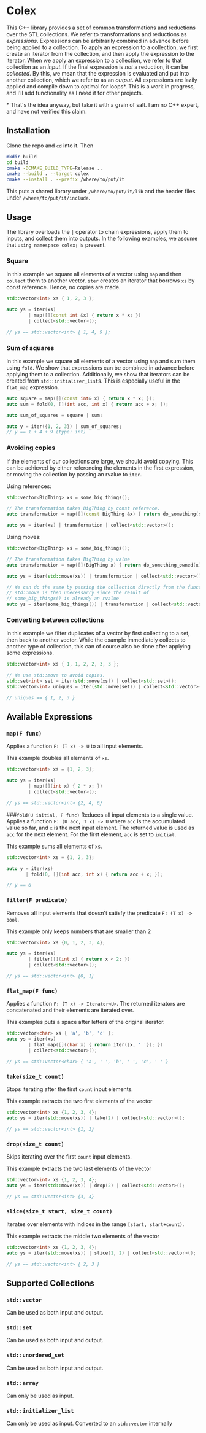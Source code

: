 # Colex

This C++ library provides a set of common transformations
and reductions over the STL collections. We refer to
transformations and reductions as _expressions_. Expressions
can be arbitrarily combined in advance before being applied
to a collection. To apply an expression to a collection,
we first create an iterator from the collection, and
then apply the expression to the iterator.
When we apply an expression to a collection,
we refer to that collection as an _input_. 
If the final expression is _not_ a reduction,
it can be _collected_. By this, we mean that the expression is evaluated
and put into another collection, which we refer to as an _output_.
All expressions are lazily applied and compile down to 
optimal for loops*. This is a work in progress, and I'll
add functionality as I need it for other projects.

&#8291;* That's the idea anyway, but take it with a grain of salt. 
I am no C++ expert, and have not verified this claim.

## Installation
Clone the repo and `cd` into it. Then
```bash
mkdir build
cd build
cmake -DCMAKE_BUILD_TYPE=Release ..
cmake --build . --target colex
cmake --install . --prefix /where/to/put/it
```
This puts a shared library under `/where/to/put/it/lib` and
the header files under `/where/to/put/it/include`.

## Usage
The library overloads the `|` operator
to chain expressions, apply them to inputs,
and collect them into outputs. In the following
examples, we assume that `using namespace colex;` is
present.

### Square
In this example we square all elements of a vector
using `map` and then `collect` them to another vector.
`iter` creates an iterator that borrows `xs` by const
reference. Hence, no copies are made.
```cpp
std::vector<int> xs { 1, 2, 3 };

auto ys = iter(xs)
        | map([](const int &x) { return x * x; }) 
        | collect<std::vector>();

// ys == std::vector<int> { 1, 4, 9 };
```

### Sum of squares
In this example we square all elements of a vector using `map`
and sum them using `fold`. We show that expressions can
be combined in advance before applying them to a collection.
Additionally, we show that iterators can be created from
`std::initializer_list`s. This is especially useful in
the `flat_map` expression.
```cpp
auto square = map([](const int& x) { return x * x; });
auto sum = fold(0, [](int acc, int x) { return acc + x; });

auto sum_of_squares = square | sum;

auto y = iter({1, 2, 3}) | sum_of_squares;
// y == 1 + 4 + 9 (type: int)
```

### Avoiding copies
If the elements of our collections are large, we should
avoid copying. This can be achieved by either referencing
the elements in the first expression, or moving the
collection by passing an rvalue to `iter`.

Using references:
```cpp
std::vector<BigThing> xs = some_big_things();

// The transformation takes BigThing by const reference.
auto transformation = map([](const BigThing &x) { return do_something(x); });

auto ys = iter(xs) | transformation | collect<std::vector>();
```

Using moves:
```cpp
std::vector<BigThing> xs = some_big_things();

// The transformation takes BigThing by value
auto transformation = map([](BigThing x) { return do_something_owned(x); });

auto ys = iter(std::move(xs)) | transformation | collect<std::vector>();

// We can do the same by passing the collection directly from the function
// std::move is then unecessarry since the result of
// some_big_things() is already an rvalue
auto ys = iter(some_big_things()) | transformation | collect<std::vector>();
```

### Converting between collections
In this example we filter duplicates of a vector by first collecting
to a set, then back to another vector. 
While the example immediately collects to another type of collection,
this can of course also be done after applying some expressions.
```cpp
std::vector<int> xs { 1, 1, 2, 2, 3, 3 };

// We use std::move to avoid copies.
std::set<int> set = iter(std::move(xs)) | collect<std::set>();
std::vector<int> uniques = iter(std::move(set)) | collect<std::vector>();

// uniques == { 1, 2, 3 }
```

## Available Expressions
### `map(F func)`
Applies a function `F: (T x) -> U` to all input elements.

This example doubles all elements of `xs`.
```cpp
std::vector<int> xs = {1, 2, 3};

auto ys = iter(xs) 
        | map([](int x) { 2 * x; }) 
        | collect<std::vector>();

// ys == std::vector<int> {2, 4, 6}
```
  
###`fold(U initial, F func)` 
Reduces all input elements to a single value.
Applies a function `F: (U acc, T x) -> U` where `acc` is the accumulated
value so far, and `x` is the next input element. The returned value
is used as `acc` for the next element. For the first element,
`acc` is set to `initial`.

This example sums all elements of `xs`.
```cpp
std::vector<int> xs = {1, 2, 3};

auto y = iter(xs) 
       | fold(0, [](int acc, int x) { return acc + x; });

// y == 6
```

### `filter(F predicate)`
Removes all input elements that doesn't satisfy the
predicate `F: (T x) -> bool`.

This example only keeps numbers that are smaller than 2
```cpp
std::vector<int> xs {0, 1, 2, 3, 4};

auto ys = iter(xs)
        | filter([](int x) { return x < 2; })
        | collect<std::vector>();

// ys == std::vector<int> {0, 1}
```

### `flat_map(F func)`
Applies a function `F: (T x) -> Iterator<U>`. The returned
iterators are concatenated and their elements are iterated over.

This examples puts a space after letters of the original
iterator.
```cpp
std::vector<char> xs { 'a', 'b', 'c' };
auto ys = iter(xs)
        | flat_map([](char x) { return iter({x, ' '}); })
        | collect<std::vector>();

// ys == std::vector<char> { 'a', ' ', 'b', ' ', 'c', ' ' }
```

### `take(size_t count)`
Stops iterating after the first `count` input elements.

This example extracts the two first elements of the vector
```cpp
std::vector<int> xs {1, 2, 3, 4};
auto ys = iter(std::move(xs)) | take(2) | collect<std::vector>();

// ys == std::vector<int> {1, 2}
```

### `drop(size_t count)`
Skips iterating over the first `count` input elements.

This example extracts the two last elements of the vector
```cpp
std::vector<int> xs {1, 2, 3, 4};
auto ys = iter(std::move(xs)) | drop(2) | collect<std::vector>();

// ys == std::vector<int> {3, 4}
```

### `slice(size_t start, size_t count)`
Iterates over elements with indices in the range `[start, start+count)`.

This example extracts the middle two elements of the vector

```cpp
std::vector<int> xs {1, 2, 3, 4};
auto ys = iter(std::move(xs)) | slice(1, 2) | collect<std::vector>();

// ys == std::vector<int> { 2, 3 }
```

## Supported Collections
### `std::vector`
Can be used as both input and output.

### `std::set`
Can be used as both input and output.

### `std::unordered_set`
Can be used as both input and output.

### `std::array`
Can only be used as input.

### `std::initializer_list`
Can only be used as input. Converted to an `std::vector` internally